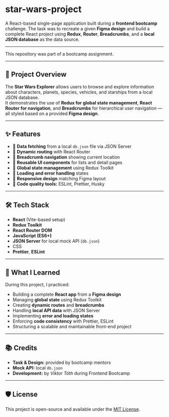 # star-wars-project
A React-based single-page application built during a **frontend bootcamp** challenge. 
The task was to recreate a given **Figma design** and build a complete React project using **Redux**, **Router**, **Breadcrumbs**, and a **local JSON database** as the data source.

---

This repository was part of a bootcamp assignment.

---

## 🚀 Project Overview

The **Star Wars Explorer** allows users to browse and explore information about characters, planets, species, vehicles, and starships from a local JSON database.  
It demonstrates the use of **Redux for global state management**, **React Router for navigation**, and **Breadcrumbs** for hierarchical user navigation — all styled based on a provided **Figma design**.

---

## ✨ Features

- 🔹 **Data fetching** from a local `db.json` file via JSON Server  
- 🔹 **Dynamic routing** with React Router  
- 🔹 **Breadcrumb navigation** showing current location  
- 🔹 **Reusable UI components** for lists and detail pages  
- 🔹 **Global state management** using Redux Toolkit  
- 🔹 **Loading and error handling** states  
- 🔹 **Responsive design** matching Figma layout  
- 🔹 **Code quality tools:** ESLint, Prettier, Husky

---

## 🛠️ Tech Stack

- **React** (Vite-based setup)  
- **Redux Toolkit**  
- **React Router DOM**  
- **JavaScript (ES6+)**  
- **JSON Server** for local mock API (`db.json`)  
- CSS 
- **Prettier**, **ESLint**

---

## 🧠 What I Learned

During this project, I practiced:
- Building a complete **React app** from a **Figma design**
- Managing **global state** using Redux Toolkit
- Creating **dynamic routes** and **breadcrumbs**
- Handling **local API data** with JSON Server
- Implementing **error and loading states**
- Enforcing **code consistency** with Prettier, ESLint
- Structuring a scalable and maintainable front-end project

---

## 📚 Credits

- **Task & Design:** provided by bootcamp mentors  
- **Mock API:** local `db.json`  
- **Development:** by *Viktor Tóth* during Frontend Bootcamp

---

## 🛡️ License

This project is open-source and available under the [MIT License](LICENSE).
